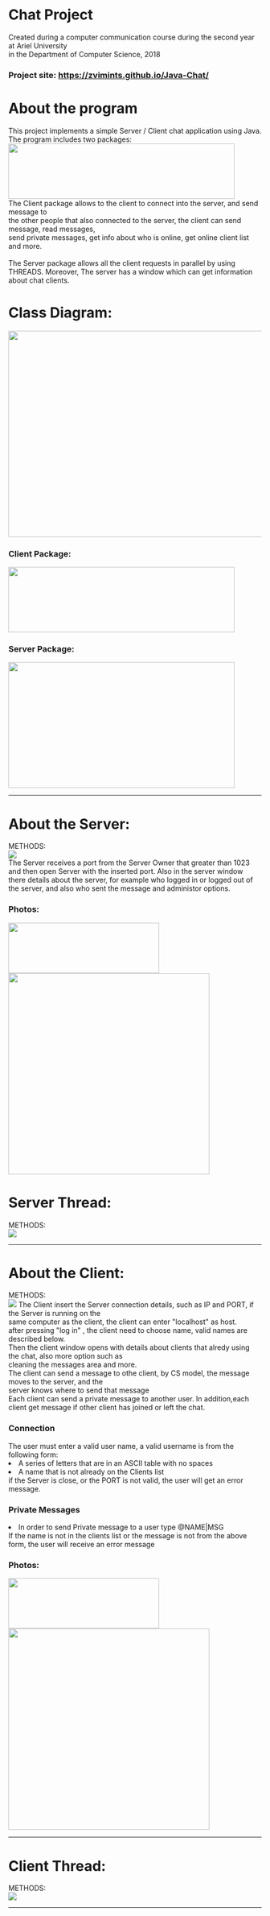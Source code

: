 <h1>Chat Project</h1>  
 Created during a computer communication course during the second year at Ariel University 
 <br>
 in the Department of Computer Science, 2018
<h3>Project site: <a href="https://zvimints.github.io/Java-Chat/">https://zvimints.github.io/Java-Chat/</a></h3>
<h1>About the program</h1>
This project implements a simple Server / Client chat application using Java.
The program includes two packages:
<br>
<img src="./img/packages.jpg" width="450px" height="110px">
<br>
The Client package allows to the client to connect into the server, and send message to 
<br>
the other people that also connected to the server, the client can send message, read messages,
<br>
send private messages, get info about who is online, get online client list and more.
<br><br>
The Server package allows all the client requests in parallel by using THREADS.
Moreover, The server has a  window which can get information about chat clients.
<br>
<h1>Class Diagram:</h1>
<img src="./img/javadoc_classdiagram.png"  width="800px" height="410px">
<h3>Client Package:</h3>
<img src="./img/P_Client.jpg" width="450px" height="130px">
<h3>Server Package:</h3>
<img src="./img/P_Server.jpg" width="450px" height="250px">
<hr>
<h1>About the Server:</h1>
METHODS: 
<br>
<img src="./img/javadoc_Server.jpg" > 
<br>
The Server receives a port from the Server Owner that  greater than 1023 and then open Server with the inserted port.
Also in the server window there details about the server, for example who logged in or logged out of the server, and also who sent the message and administor options.
<h3>Photos:</h3>
<img src="./img/Server.jpg" width="300px" height="100px">
<img src="./img/win_server.jpg" width="400px" height="400px">
<h1>Server Thread:</h1>
METHODS:
<br>
<img src="./img/javadoc_THREADServer.jpg">
<hr>
<h1>About the Client:</h1>
METHODS:
<br>
<img src="./img/javadoc_Client.jpg"> 
The Client insert the Server connection details, such as IP and PORT, if the Server is running on the
<br> 
same computer as the client, the client can enter "localhost" as host.
<br>
after pressing "log in" , the client need to choose name, valid names are described below.
<br>
Then the client window opens with details about clients that alredy using the chat, also more option such as
<br>
cleaning the messages area and more.
<br>
The client can send a message to othe client, by CS model, the message moves to the server, and the 
<br>
server knows where to send that message
<br>
Each client can send a private message to another user.
In addition,each client get message if other client has joined or left the chat.
<h3>Connection</h3>
<list>
The user must enter a valid user name, a valid username is from the following form:
<li>A series of letters that are in an ASCII table with no spaces</li>
<li>A name that is not already on the Clients list</li>
</list>
if the Server is close, or the PORT is not valid, the user will get an error message.
</br>
<h3>Private Messages</h3>
<list>
<li>In order to send Private message to a user type @NAME|MSG</li>
If the name is not in the clients list or the message is not from the above form, the user will receive an error message
</list>
<h3>Photos:</h3>
<img src="./img/createclient.jpg" width="300px" height="100px">
<img src="./img/win_client.jpg" width="400px" height="400px">
<hr>
<h1>Client Thread:</h1>
METHODS:
<br>
<img src="./img/javadoc_THREADClient.jpg">
<hr>


